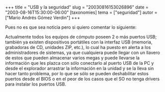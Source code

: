 +++
title = "USB y la seguridad"
slug = "20030816153026896"
date = "2003-08-16T15:30:00-06:00"
[taxonomies]
tema = ["seguridad"]
autor = ["Mario Andrés Gómez Verdín"]
+++

Pues no es que sea noticia pero si quiero comentar lo siguiente:

Actualmente todos los equipos de cómputo poseen 2 o más puertos USB;
también ya existen dispositivos portátiles con la interfaz USB (memoria,
grabadoras de CD, unidades ZIP, etc.), lo cual ha puesto en alerta a los
administradores de sistemas, ya que cualquiera puede llegar con un
llavero de estos que pueden almacenar varios megas y puede llevarse la
información que les plazca con sólo conectarlo al puerto USB de la PC y
desde el explorador arrastrar la información en la unidad y se la lleva
sin hacer tanto problema, por lo que se sólo se pueden deshabilitar
estos puertos desde el BIOS o en el peor de los casos que el SO no tenga
drivers para instalar los puertos USB.
